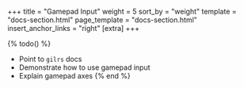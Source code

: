 +++
title = "Gamepad Input"
weight = 5
sort_by = "weight"
template = "docs-section.html"
page_template = "docs-section.html"
insert_anchor_links = "right"
[extra]
+++

{% todo() %}

* Point to `gilrs` docs
* Demonstrate how to use gamepad input
* Explain gamepad axes
{% end %}
